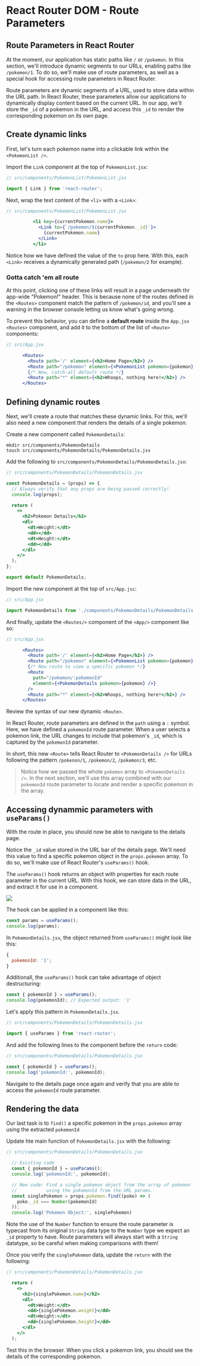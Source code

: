 # React Router DOM - Route Parameters

## Route Parameters in React Router
At the moment, our application has static paths like `/` or `/pokemon`. In this section, we'll introduce dynamic segments to our URLs, enabling paths like `/pokemon/1`. To do so, we'll make use of route parameters, as well as a special hook for accessing route parameters in React Router.

Route parameters are dynamic segments of a URL, used to store data within the URL path. In React Router, these parameters allow our applications to dynamically display content based on the current URL. In our app, we'll store the `_id` of a pokemon in the URL, and access this `_id` to render the corresponding pokemon on its own page. 

## Create dynamic links
First, let's turn each pokemon name into a clickable link within the `<PokemonList />`. 

Import the `Link` component at the top of `PokemonList.jsx`:

```jsx
// src/components/PokemonList/PokemonList.jsx

import { Link } from 'react-router';
```

Next, wrap the text content of the `<li>` with a `<Link>`:

```jsx
// src/components/PokemonList/PokemonList.jsx

          <li key={currentPokemon.name}>
            <Link to={`/pokemon/${currentPokemon._id}`}>
              {currentPokemon.name}
            </Link>
          </li>
```

Notice how we have defined the value of the `to` prop here. With this, each `<Link>` receives a dynamically generated path (`/pokemon/2` for example).

### Gotta catch 'em all route
At this point, clicking one of these links will result in a page underneath thr app-wide "Pokemon!" header. This is because none of the routes defined in the `<Routes>` component match the pattern of `/pokemon/id`, and you'll see a warning in the browser console letting us know what's going wrong. 

To prevent this behavior, you can define a **default route** inside the `App.jsx` `<Routes>` component, and add it to the bottom of the list of `<Route>` components:

```jsx
// src/App.jsx

      <Routes>
        <Route path='/' element={<h2>Home Page</h2>} />
        <Route path="/pokemon" element={<PokemonList pokemon={pokemon} />} />
        {/* New, catch-all default route */}
        <Route path="*" element={<h2>Whoops, nothing here!</h2>} />
      </Routes>
```

## Defining dynamic routes
Next, we'll create a route that matches these dynamic links. For this, we'll also need a new component that renders the details of a single pokemon.

Create a new component called `PokemonDetails`:

```
mkdir src/components/PokemonDetails
touch src/components/PokemonDetails/PokemonDetails.jsx
```

Add the following to `src/components/PokemonDetails/PokemonDetails.jsx`:

```jsx
// src/components/PokemonDetails/PokemonDetails.jsx

const PokemonDetails = (props) => {
  // Always verify that any props are being passed correctly!
  console.log(props); 

  return (
    <>
      <h2>Pokemon Details</h2>
      <dl>
        <dt>Weight:</dt>
        <dd></dd>
        <dt>Height:</dt>
        <dd></dd>
      </dl>
    </>
  );
};

export default PokemonDetails;
```

Import the new component at the top of `src/App.jsc`:

```jsx
// src/App.jsx

import PokemonDetails from './components/PokemonDetails/PokemonDetails';
```

And finally, update the `<Routes/>` component of the `<App/>` component like so: 

```jsx
// src/App.jsx

      <Routes>
        <Route path='/' element={<h2>Home Page</h2>} />
        <Route path="/pokemon" element={<PokemonList pokemon={pokemon} />} />
        {/* New route to view a specific pokemon */}
        <Route
          path="/pokemon/:pokemonId"
          element={<PokemonDetails pokemon={pokemon} />}
        />
        <Route path="*" element={<h2>Whoops, nothing here!</h2>} />
      </Routes>
```

Review the syntax of our new dynamic `<Route>`.

In React Router, route parameters are defined in the `path` using a `:` symbol. Here, we have defined a `pokemonId` route parameter. When a user selects a pokemon link, the URL changes to include that pokemon's `_id`, which is captured by the `pokemonId` parameter. 

In short, this new `<Route>` tells React Router to `<PokemonDetails />` for URLs following the pattern `/pokenon/1`, `/pokemon/2`, `/pokemon/3`, etc. 

> Notice how we passed the whole `pokemon` array to `<PokemonDetails />`. In the next section, we'll use this array combined with our `pokemonId` route parameter to locate and render a specific pokemon in the array. 

## Accessing dynammic parameters with `useParams()`

With the route in place, you should now be able to navigate to the details page. 

Notice the `_id` value stored in the URL bar of the details page. We'll need this value to find a specific pokemon object in the `props.pokemon` array. To do so, we'll make use of React Router's `useParams()` hook.

The `useParams()` hook returns an object with properties for each route parameter in the current URL. With this hook, we can store data in the URL, and extract it for use in a component. 

![](https://pages.git.generalassemb.ly/modular-curriculum-all-courses/react-router-dom/route-parameters/assets/useparams.png)

The hook can be applied in a component like this:

```jsx
const params = useParams();
console.log(params);
```

In `PokemonDetails.jsx`, the object returned from `useParams()` might look like this: 

```jsx
{
  pokemonId: '1';
}
```

Additionall, the `useParams()` hook can take advantage of object destructuring: 

```jsx
const { pokemonId } = useParams();
console.log(pokemonId); // Expected output: '1'
```

Let's apply this pattern in `PokemonDetails.jsx`. 

```jsx
// src/components/PokemonDetails/PokemonDetails.jsx

import { useParams } from 'react-router';
```

And add the following lines to the component before the `return` code:

```jsx
// src/components/PokemonDetails/PokemonDetails.jsx

const { pokemonId } = useParams();
console.log('pokemonId:', pokemonId);
```

Navigate to the details page once again and verify that you are able to access the `pokemonId` route parameter. 

## Rendering the data
Our last task is to `find()` a specific pokemon in the `props.pokemon` array using the extracted `pokemonId`

Update hte main function of `PokemonDetails.jsx` with the following: 

```jsx
// src/components/PokemonDetails/PokemonDetails.jsx

  // Existing code
  const { pokemonId } = useParams();
  console.log('pokemonId:', pokemonId);

  // New code: Find a single pokemon object from the array of pokemon
  //           using the pokemonId from the URL params.
  const singlePokemon = props.pokemon.find((poke) => (
    poke._id === Number(pokemonId)
  ));
  console.log('Pokemon Object:', singlePokemon)
```

Note the use of the `Number` function to ensure the route parameter is typecast from its original `String` data type to the `Number` type we expect an `_id` property to have. Route parameters will always start with a `String` datatype, so be careful when making comparisons with them!

Once you verify the `singlePokemon` data, update the `return` with the following: 

```jsx
// src/components/PokemonDetails/PokemonDetails.jsx

  return (
    <>
      <h2>{singlePokemon.name}</h2>
      <dl>
        <dt>Weight:</dt>
        <dd>{singlePokemon.weight}</dd>
        <dt>Height:</dt>
        <dd>{singlePokemon.height}</dd>
      </dl>
    </>
  );
```

Test this in the browser. When you click a pokemon link, you should see the details of the corresponding pokemon. 